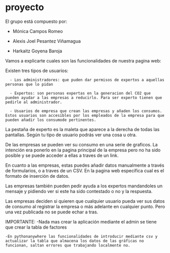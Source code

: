 # proyecto
El grupo está compuesto por:

  - Mónica Campos Romeo
  
  - Alexis Joel Pesantez Viñamagua
  
  - Harkaitz Goyena Baroja


Vamos a explicarte cuales son las funcionalidades de nuestra pagina web:

  Existen tres tipos de usuarios:
  
      - Los administradores: que puden dar permisos de expertos a aquellas personas que lo pidan
      
      - Expertos: son personas expertas en la generacion del CO2 que pueden ayudar a las empresas a reducirlo. Para ser experto tienen que pedirle al administrador.
      
      - Usuarios de empresa que crean las empresas y añaden los consumos. Estos usuarios son accesibles por los empleados de la empresa para que pueden añadir los consumode pertinentes. 
      
  La pestaña de experto es la maleta que aparece a la derecha de todas las pantallas. Según tu tipo de usuario podrás ver una cosa u otra.
  
  De las empresas se pueden ver su consumo en una serie de graficos. La intención era ponerlo en la pagina principal de la empresa pero no ha sido posible y se puede acceder a ellas a traves de un link.
  
  En cuanto a las empresas, estas puedes añadir datos manualmente a través de formularios, o a traves de un CSV. En la pagina web especifica cual es el formato de inserción de datos.
  
  Las empresas también pueden pedir ayuda a los expertos mandandoles un mensaje y pidiendo ver si este ha sido contestado o no y la respuesta.
  
  Las empresas deciden si quieren que cualquier usuario pueda ver sus datos de consumo al registrar la empresa o más adelante en cualquier punto. Pero una vez publicada no se puede echar a tras.
  
  IMPORTANTE:
    -Nada mas crear la aplicación mediante el admin se tiene que crear la tabla de factores
    
    -En pythonanywhere las funcionalidades de introducir mediante csv y actualizar la tabla que almacena los datos de las gráficas no funcionan, saltan errores que trabajando localmente no.
    
    
